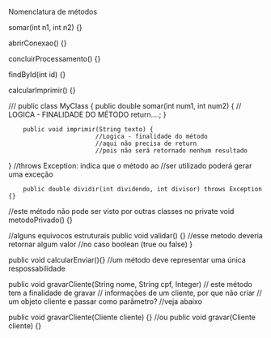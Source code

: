 Nomenclatura de métodos

somar(int n1, int n2) {}

abrirConexao() {}

concluirProcessamento() {}

findById(int id) {}

calcularImprimir() {}

///
public class MyClass {
public double somar(int num1, int num2) {
// LOGICA - FINALIDADE DO MÉTODO
return....;
}

    	public void imprimir(String texto) {
    						//Logica - finalidade do método
    						//aqui não precisa de return
    						//pois não será retornado nenhum resultado


}
//throws Exception: indica que o método ao
//ser utilizado poderá gerar uma exceção

    	public double dividir(int dividendo, int divisor) throws Exception {}

//este método não pode ser visto por outras classes no
private void metodoPrivado() {}

//alguns equivocos estruturais
public void validar() {}
//esse metodo deveria retornar algum valor
//no caso boolean (true ou false)
}

public void calcularEnviar(){}
//um método deve representar uma única respossabilidade

public void gravarCliente(String nome, String cpf, Integer)
// este método tem a finalidade de gravar
// informações de um cliente, por que não criar
// um objeto cliente e passar como parâmetro?
//veja abaixo

public void gravarCliente(Cliente cliente) {}
//ou
public void gravar(Cliente cliente) {}
